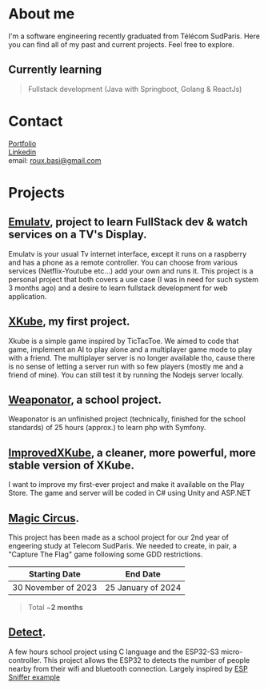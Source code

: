 # About me

I'm a software engineering recently graduated from Télécom SudParis. Here you can find all of my past and current projects. Feel free to explore.

## Currently learning 

> Fullstack development (Java with Springboot, Golang & ReactJs)

# Contact
[Portfolio](https://enevyctis.github.io)  
[Linkedin](https://www.linkedin.com/in/basile-roux-23066224b/?originalSubdomain=fr)  
email: roux.basi@gmail.com

# Projects 

## [Emulatv](https://github.com/EneVyctis/Emulatv), project to learn FullStack dev & watch services on a TV's Display.
Emulatv is your usual Tv internet interface, except it runs on a raspberry and has a phone as a remote controller. You can choose from various services (Netflix-Youtube etc...) add your own and runs it.
This project is a personal project that both covers a use case (I was in need for such system 3 months ago) and a desire to learn fullstack development for web application. 

## [XKube](https://github.com/EneVyctis/FirstYearProject), my first project. 
Xkube is a simple game inspired by TicTacToe. We aimed to code that game, implement an AI to play alone and a multiplayer game mode to play with a friend.
The multiplayer server is no longer available tho, cause there is no sense of letting a server run with so few players (mostly me and a friend of mine). 
You can still test it by running the Nodejs server locally. 

## [Weaponator](https://github.com/EneVyctis/Weaponator), a school project. 
Weaponator is an unfinished project (technically, finished for the school standards) of 25 hours (approx.) to learn php with Symfony. 

## [ImprovedXKube](https://github.com/EneVyctis/ImprovedXCube), a cleaner, more powerful, more stable version of XKube.
I want to improve my first-ever project and make it available on the Play Store. The game and server will be coded in C# using Unity and ASP.NET

## [Magic Circus](https://github.com/AdriKat2022/AMJV-CTF).
This project has been made as a school project for our 2nd year of engeering study at Telecom SudParis. 
We needed to create, in pair, a "Capture The Flag" game following some GDD restrictions.

| Starting Date | End Date |
| --- | --- |
|  30 November of 2023 | 25 January of 2024 |

> Total ~**2 months**

## [Detect](https://github.com/EneVyctis/Detect).
A few hours school project using C language and the ESP32-S3 micro-controller. This project allows the ESP32 to detects the number of people nearby from their wifi and bluetooth connection. 
Largely inspired by [ESP Sniffer example](https://github.com/espressif/esp-idf/tree/master/examples/network/simple_sniffer)
